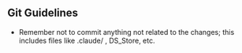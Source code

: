 ## Git Guidelines
- Remember not to commit anything not related to the changes; this includes files like .claude/ , DS_Store, etc.